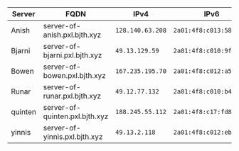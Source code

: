 |Server|FQDN|IPv4|IPv6|
|---|---|---|---|
|Anish|server-of-anish.pxl.bjth.xyz|`128.140.63.208`|`2a01:4f8:c013:58d9::1`|
|Bjarni|server-of-bjarni.pxl.bjth.xyz|`49.13.129.59`|`2a01:4f8:c010:9f14::1`|
|Bowen|server-of-bowen.pxl.bjth.xyz|`167.235.195.70`|`2a01:4f8:c012:a5f7::1`|
|Runar|server-of-runar.pxl.bjth.xyz|`49.12.77.132`|`2a01:4f8:c010:b488::1`|
|quinten|server-of-quinten.pxl.bjth.xyz|`188.245.55.112`|`2a01:4f8:c17:fd86::1`|
|yinnis|server-of-yinnis.pxl.bjth.xyz|`49.13.2.118`|`2a01:4f8:c012:ebba::1`|
